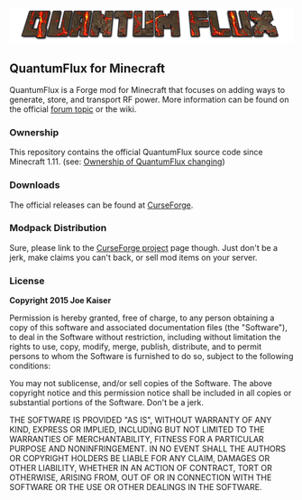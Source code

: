 ![Quantum Flux](banner.png)


## QuantumFlux for Minecraft
QuantumFlux is a Forge mod for Minecraft that focuses on adding ways to generate, store, and transport RF power. More information can be found on the official [forum topic](http://bitly.com/19gUP8j) or the wiki.

### Ownership
This repository contains the official QuantumFlux source code since Minecraft 1.11. (see: [Ownership of QuantumFlux changing](https://www.reddit.com/r/feedthebeast/comments/8zb4i2/ownership_of_quantumflux_changing/))

### Downloads
The official releases can be found at [CurseForge](https://www.curseforge.com/minecraft/mc-mods/quantumflux).

### Modpack Distribution
Sure, please link to the [CurseForge project](https://minecraft.curseforge.com/projects/quantumflux) page though. Just don't be a jerk, make claims you can't back, or sell mod items on your server.

### License
**Copyright 2015 Joe Kaiser**  

Permission is hereby granted, free of charge, to any person obtaining a copy of this software and associated documentation files (the "Software"), to deal in the Software without restriction, including without limitation the rights to use, copy, modify, merge, publish, distribute, and to permit persons to whom the Software is furnished to do so, subject to the following conditions:

You may not sublicense, and/or sell copies of the Software.
The above copyright notice and this permission notice shall be included in all copies or substantial portions of the Software.
Don't be a jerk.

THE SOFTWARE IS PROVIDED "AS IS", WITHOUT WARRANTY OF ANY KIND, EXPRESS OR IMPLIED, INCLUDING BUT NOT LIMITED TO THE WARRANTIES OF MERCHANTABILITY, FITNESS FOR A PARTICULAR PURPOSE AND NONINFRINGEMENT. IN NO EVENT SHALL THE AUTHORS OR COPYRIGHT HOLDERS BE LIABLE FOR ANY CLAIM, DAMAGES OR OTHER LIABILITY, WHETHER IN AN ACTION OF CONTRACT, TORT OR OTHERWISE, ARISING FROM, OUT OF OR IN CONNECTION WITH THE SOFTWARE OR THE USE OR OTHER DEALINGS IN THE SOFTWARE.
